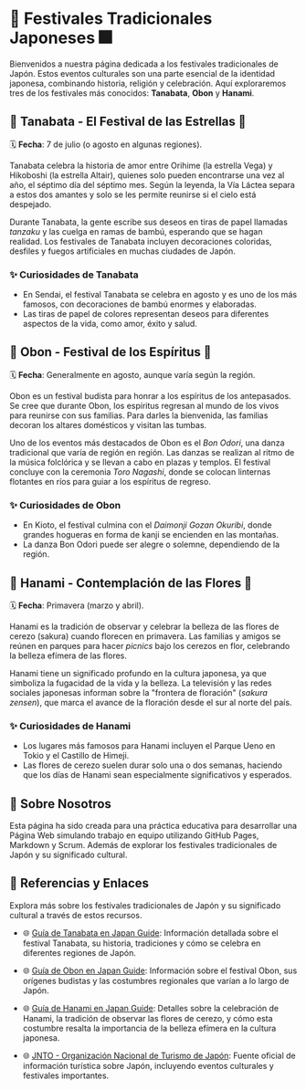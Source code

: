 # 👘 Festivales Tradicionales Japoneses 🎆
Bienvenidos a nuestra página dedicada a los festivales tradicionales de Japón. Estos eventos culturales son una parte esencial de la identidad japonesa, combinando historia, religión y celebración. Aquí exploraremos tres de los festivales más conocidos: **Tanabata**, **Obon** y **Hanami**.


## 🎋 Tanabata - El Festival de las Estrellas 🎋
🗓️ **Fecha**: 7 de julio (o agosto en algunas regiones).

Tanabata celebra la historia de amor entre Orihime (la estrella Vega) y Hikoboshi (la estrella Altair), quienes solo pueden encontrarse una vez al año, el séptimo día del séptimo mes. Según la leyenda, la Vía Láctea separa a estos dos amantes y solo se les permite reunirse si el cielo está despejado.

Durante Tanabata, la gente escribe sus deseos en tiras de papel llamadas *tanzaku* y las cuelga en ramas de bambú, esperando que se hagan realidad. Los festivales de Tanabata incluyen decoraciones coloridas, desfiles y fuegos artificiales en muchas ciudades de Japón.

### ✨ Curiosidades de Tanabata 
- En Sendai, el festival Tanabata se celebra en agosto y es uno de los más famosos, con decoraciones de bambú enormes y elaboradas.
- Las tiras de papel de colores representan deseos para diferentes aspectos de la vida, como amor, éxito y salud.



## 🏮 Obon - Festival de los Espíritus 🏮
🗓️ **Fecha**: Generalmente en agosto, aunque varía según la región.

Obon es un festival budista para honrar a los espíritus de los antepasados. Se cree que durante Obon, los espíritus regresan al mundo de los vivos para reunirse con sus familias. Para darles la bienvenida, las familias decoran los altares domésticos y visitan las tumbas.

Uno de los eventos más destacados de Obon es el *Bon Odori*, una danza tradicional que varía de región en región. Las danzas se realizan al ritmo de la música folclórica y se llevan a cabo en plazas y templos. El festival concluye con la ceremonia *Toro Nagashi*, donde se colocan linternas flotantes en ríos para guiar a los espíritus de regreso.

### ✨ Curiosidades de Obon 
- En Kioto, el festival culmina con el *Daimonji Gozan Okuribi*, donde grandes hogueras en forma de kanji se encienden en las montañas.
- La danza Bon Odori puede ser alegre o solemne, dependiendo de la región.


## 🌸 Hanami - Contemplación de las Flores 🌸
🗓️ **Fecha**: Primavera (marzo y abril).

Hanami es la tradición de observar y celebrar la belleza de las flores de cerezo (sakura) cuando florecen en primavera. Las familias y amigos se reúnen en parques para hacer *picnics* bajo los cerezos en flor, celebrando la belleza efímera de las flores.

Hanami tiene un significado profundo en la cultura japonesa, ya que simboliza la fugacidad de la vida y la belleza. La televisión y las redes sociales japonesas informan sobre la "frontera de floración" (*sakura zensen*), que marca el avance de la floración desde el sur al norte del país.

### ✨ Curiosidades de Hanami 
- Los lugares más famosos para Hanami incluyen el Parque Ueno en Tokio y el Castillo de Himeji.
- Las flores de cerezo suelen durar solo una o dos semanas, haciendo que los días de Hanami sean especialmente significativos y esperados.


## 🎎 Sobre Nosotros
Esta página ha sido creada para una práctica educativa para desarrollar una Página Web simulando trabajo en equipo utilizando GitHub Pages, Markdown y Scrum. Además de explorar los festivales tradicionales de Japón y su significado cultural.



## 🗾 Referencias y Enlaces

Explora más sobre los festivales tradicionales de Japón y su significado cultural a través de estos recursos.

- 🌐 [Guía de Tanabata en Japan Guide](https://www.japan-guide.com/e/e2283.html): Información detallada sobre el festival Tanabata, su historia, tradiciones y cómo se celebra en diferentes regiones de Japón.

- 🌐 [Guía de Obon en Japan Guide](https://www.japan-guide.com/e/e2286.html): Información sobre el festival Obon, sus orígenes budistas y las costumbres regionales que varían a lo largo de Japón.

- 🌐 [Guía de Hanami en Japan Guide](https://www.japan-guide.com/e/e2011.html): Detalles sobre la celebración de Hanami, la tradición de observar las flores de cerezo, y cómo esta costumbre resalta la importancia de la belleza efímera en la cultura japonesa.

- 🌐 [JNTO - Organización Nacional de Turismo de Japón](https://www.japan.travel/en/): Fuente oficial de información turística sobre Japón, incluyendo eventos culturales y festivales importantes.